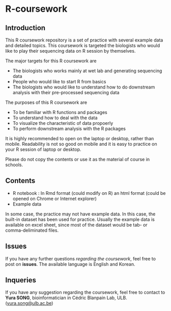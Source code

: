 # R-coursework

## Introduction

This R coursework repository is a set of practice with several example data and detailed topics. This coursework is targeted the biologists who would like to play their sequencing data on R session by themselves. 

The major targets for this R coursework are
  - The biologists who works mainly at wet lab and generating sequencing data
  - People who would like to start R from basics
  - The biologists who would like to understand how to do downstream analysis with their pre-processed sequencing data
  
The purposes of this R coursework are
  - To be familiar with R functions and packages
  - To understand how to deal with the data
  - To visualize the characteristic of data propoerly
  - To perform downstream analysis with the R packages

It is highly recommended to open on the laptop or desktop, rather than mobile. Readability is not so good on mobile and it is easy to practice on your R session of laptop or desktop.

Please do not copy the contents or use it as the material of course in schools.

## Contents

  - R notebook : In Rmd format (could modify on R) an html format (could be opened on Chrome or Internet explorer)
  - Example data
  
In some case, the practice may not have example data. In this case, the built-in dataset has been used for practice. Usually the example data is available on excel sheet, since most of the dataset would be tab- or comma-deliminated files.

## Issues

If you have any further questions _regarding the coursework_, feel free to post on **issues**. The available language is English and Korean. 
  
## Inqueries

If you have any suggestion regarding the coursework, feel free to contact to **Yura SONG**, bioinformatician in Cédric Blanpain Lab, ULB. (yura.song@ulb.ac.be)
